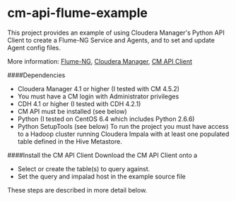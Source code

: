cm-api-flume-example
====================

This project provides an example of using Cloudera Manager's Python API Client to create a Flume-NG Service and Agents, and to set and update Agent config files.

More information:  [Flume-NG](http://archive.cloudera.com/cdh4/cdh/4/flume-ng/FlumeUserGuide.html),  [Cloudera Manager](http://www.cloudera.com/content/cloudera/en/products/cloudera-manager.html), [CM API Client](http://cloudera.github.io/cm_api/)




####Dependencies
- Cloudera Manager 4.1 or higher (I tested with CM 4.5.2)
- You must have a CM login with Administrator privileges
- CDH 4.1 or higher (I tested with CDH 4.2.1)
- CM API must be installed (see below)
- Python (I tested on CentOS 6.4 which includes Python 2.6.6)
- Python SetupTools (see below)
To run the project you must have access to a Hadoop cluster running Cloudera Impala with at least one populated table defined in the Hive Metastore.


####Install the CM API Client
Download the CM API Client onto a 

- Select or create the table(s) to query against.
- Set the query and impalad host in the example source file

These steps are described in more detail below.

